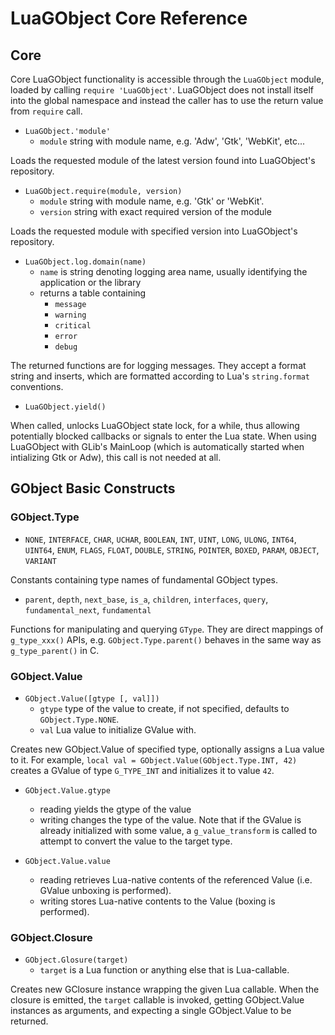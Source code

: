 # LuaGObject Core Reference

## Core

Core LuaGObject functionality is accessible through the `LuaGObject` module,
loaded by calling `require 'LuaGObject'`. LuaGObject does not install itself
into the global namespace and instead the caller has to use the return value
from `require` call.

- `LuaGObject.'module'`
    - `module` string with module name, e.g. 'Adw', 'Gtk', 'WebKit', etc...

Loads the requested module of the latest version found into LuaGObject's
repository.

- `LuaGObject.require(module, version)`
    - `module` string with module name, e.g. 'Gtk' or 'WebKit'.
    - `version` string with exact required version of the module

Loads the requested module with specified version into LuaGObject's repository.

- `LuaGObject.log.domain(name)`
    - `name` is string denoting logging area name, usually identifying
      the application or the library
    - returns a table containing
        - `message`
        - `warning`
        - `critical`
        - `error`
        - `debug`

The returned functions are for logging messages. They accept a format string and
inserts, which are formatted according to Lua's `string.format` conventions.

- `LuaGObject.yield()`

When called, unlocks LuaGObject state lock, for a while, thus allowing
potentially blocked callbacks or signals to enter the Lua state. When using
LuaGObject with GLib's MainLoop (which is automatically started when
intializing Gtk or Adw), this call is not needed at all.

## GObject Basic Constructs

### GObject.Type

- `NONE`, `INTERFACE`, `CHAR`, `UCHAR`, `BOOLEAN`,
  `INT`, `UINT`, `LONG`, `ULONG`, `INT64`, `UINT64`,
  `ENUM`, `FLAGS`, `FLOAT`, `DOUBLE`, `STRING`,
  `POINTER`, `BOXED`, `PARAM`, `OBJECT`, `VARIANT`

Constants containing type names of fundamental GObject types.

- `parent`, `depth`, `next_base`, `is_a`, `children`, `interfaces`,
  `query`, `fundamental_next`, `fundamental`

Functions for manipulating and querying `GType`. They are direct mappings of
`g_type_xxx()` APIs, e.g. `GObject.Type.parent()` behaves in the same way as
`g_type_parent()` in C.

### GObject.Value

- `GObject.Value([gtype [, val]])`
    - `gtype` type of the value to create, if not specified, defaults
      to `GObject.Type.NONE`.
    - `val` Lua value to initialize GValue with.

Creates new GObject.Value of specified type, optionally assigns a Lua value to
it. For example, `local val = GObject.Value(GObject.Type.INT, 42)` creates a
GValue of type `G_TYPE_INT` and initializes it to value `42`.

- `GObject.Value.gtype`
    - reading yields the gtype of the value
    - writing changes the type of the value. Note that if the GValue is already
      initialized with some value, a `g_value_transform` is called to attempt to
      convert the value to the target type.

- `GObject.Value.value`
    - reading retrieves Lua-native contents of the referenced Value
      (i.e. GValue unboxing is performed).
    - writing stores Lua-native contents to the Value (boxing is
      performed).

### GObject.Closure

- `GObject.Glosure(target)`
    - `target` is a Lua function or anything else that is Lua-callable.

Creates new GClosure instance wrapping the given Lua callable. When the closure
is emitted, the `target` callable is invoked, getting GObject.Value instances as
arguments, and expecting a single GObject.Value to be returned.
